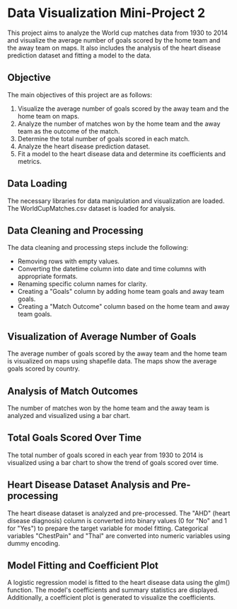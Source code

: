 # Data Visualization Mini-Project 2

This project aims to analyze the World cup matches data from 1930 to 2014 and visualize the average number of goals scored by the home team and the away team on maps. It also includes the analysis of the heart disease prediction dataset and fitting a model to the data.

## Objective

The main objectives of this project are as follows:

1. Visualize the average number of goals scored by the away team and the home team on maps.
2. Analyze the number of matches won by the home team and the away team as the outcome of the match.
3. Determine the total number of goals scored in each match.
4. Analyze the heart disease prediction dataset.
5. Fit a model to the heart disease data and determine its coefficients and metrics.

## Data Loading

The necessary libraries for data manipulation and visualization are loaded. The WorldCupMatches.csv dataset is loaded for analysis.

## Data Cleaning and Processing

The data cleaning and processing steps include the following:

- Removing rows with empty values.
- Converting the datetime column into date and time columns with appropriate formats.
- Renaming specific column names for clarity.
- Creating a "Goals" column by adding home team goals and away team goals.
- Creating a "Match Outcome" column based on the home team and away team goals.

## Visualization of Average Number of Goals

The average number of goals scored by the away team and the home team is visualized on maps using shapefile data. The maps show the average goals scored by country.

## Analysis of Match Outcomes

The number of matches won by the home team and the away team is analyzed and visualized using a bar chart.

## Total Goals Scored Over Time

The total number of goals scored in each year from 1930 to 2014 is visualized using a bar chart to show the trend of goals scored over time.

## Heart Disease Dataset Analysis and Pre-processing

The heart disease dataset is analyzed and pre-processed. The "AHD" (heart disease diagnosis) column is converted into binary values (0 for "No" and 1 for "Yes") to prepare the target variable for model fitting. Categorical variables "ChestPain" and "Thal" are converted into numeric variables using dummy encoding.

## Model Fitting and Coefficient Plot

A logistic regression model is fitted to the heart disease data using the glm() function. The model's coefficients and summary statistics are displayed. Additionally, a coefficient plot is generated to visualize the coefficients.

